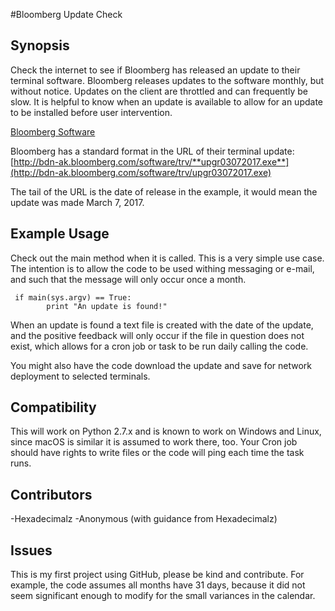 #Bloomberg Update Check

## Synopsis 

Check the internet to see if Bloomberg has released an update to their terminal software. Bloomberg releases updates to the software monthly, but without notice. Updates on the client are throttled and can frequently be slow. It is helpful to know when an update is available to allow for an update to be installed before user intervention. 

[Bloomberg Software](https://www.bloomberg.com/professional/downloads/)

Bloomberg has a standard format in the URL of their terminal update: 
[http://bdn-ak.bloomberg.com/software/trv/**upgr03072017.exe**](http://bdn-ak.bloomberg.com/software/trv/upgr03072017.exe)

The tail of the URL is the date of release in the example, it would mean the update was made March 7, 2017. 

## Example Usage 

Check out the main method when it is called. This is a very simple use case. 
The intention is to allow the code to be used withing messaging or e-mail, and such that the message will only occur once a month. 

```
 if main(sys.argv) == True:
        print "An update is found!"
```

When an update is found a text file is created with the date of the update, and the 
positive feedback will only occur if the file in question does not exist, which allows for a cron job or task to be run daily calling the code. 

You might also have the code download the update and save for network deployment to selected terminals. 

## Compatibility 

This will work on Python 2.7.x and is known to work on Windows and Linux, since macOS is similar it is assumed to work there, too. Your Cron job should have rights to write files or the code will ping each time the task runs. 

## Contributors

-Hexadecimalz
-Anonymous (with guidance from Hexadecimalz)

## Issues 

This is my first project using GitHub, please be kind and contribute. For example, the code assumes all months have 31 days, because it did not seem significant enough to modify for the small variances in the calendar. 
